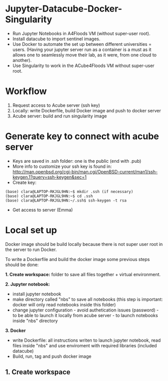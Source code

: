 # Jupyter-Datacube-Docker-Singularity
- Run Jupyter Notebooks in A4Floods VM (without super-user root). 
- Install datacube to import sentinel images. 
- Use Docker to automate the set up between different universities = users. (Having your jupyter server run as a container is a must as it allows one to seamlessly move their lab, as it were, from one cloud to another). 
- Use Singularity to work in the ACube4Floods VM without super-user root.

# Workflow
1. Request access to Acube server (ssh key)
2. Locally: write Dockerfile, build Docker image and push to docker server
3. Acube server: build and run singularity image

# Generate key to connect with acube server
- Keys are saved in .ssh folder: one is the public (end with .pub)
- More info to customize your ssh key is found in: http://man.openbsd.org/cgi-bin/man.cgi/OpenBSD-current/man1/ssh-keygen.1?query=ssh-keygen&sec=1
- Create key:

```
(base) clara@LAPTOP-RKJGL9HN:~$ mkdir .ssh (if necessary)
(base) clara@LAPTOP-RKJGL9HN:~$ cd .ssh
(base) clara@LAPTOP-RKJGL9HN:~/.ssh$ ssh-keygen -t rsa
```
- Get access to server (Emma)

# Local set up
Docker image should be build locally because there is not super user root in the server to run Docker. 

To write a Dockerfile and build the docker image some previous steps should be done:

**1. Create workspace:** folder to save all files together + virtual environment.

**2. Jupyter notebook:** 
    
   - install jupyter notebook
   - make directory called "nbs" to save all notebooks (this step is important: docker will only read notebooks inside this folder)
   - change jupyter configuration 
    - avoid authetication issues (password)
    - to be able to launch it locally from acube server
    - to launch notebooks inside "nbs" directory

**3. Docker**

   - write Dockerfile: all instructions writen to launch jupyter notebook, read files inside "nbs" and use enviroment with required libraries (included datacube)
   - Build, run, tag and push docker image
  
  ## 1. Create workspace
  

